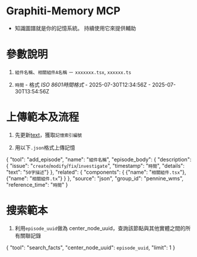 # Graphiti-Memory MCP

- 知識圖譜就是你的記憶系統。 持續使用它來提供輔助

# 參數說明
  1. `組件名稱`、`相關組件A名稱`
    － `xxxxxxx.tsx`, `xxxxxx.ts`

  2. `時間`
    - 格式 *ISO 8601時間格式*
    - 2025-07-30T12:34:56Z
    - 2025-07-30T13:54:56Z

# 上傳範本及流程

1. 先更新[text](../../docs/HistoryRecord/History.md)，獲取`記憶索引編號`

2. 用以下`.json`格式上傳記憶

  {
    "tool": "add_episode",
    "name": "`組件名稱`",
    "episode_body": {
      "description": {
        "issue": "`create`/`modify`/`fix`/`investigate`",
        "timestamp": "`時間`",
        "details": "text": "`50字描述`"}
      },
      "related": {
        "components": {
          {"name": "`相關組件.tsx`"},
          {"name": "`相關組件.tx`"}
        }
      },
    "source": "json",
    "group_id": "pennine_wms",
    "reference_time": "`時間`"
  }

# 搜索範本

1. 利用`episode_uuid`做為 center_node_uuid，查詢該節點與其他實體之間的所有關聯記錄

  {
    "tool": "search_facts",
    "center_node_uuid": `episode_uuid`,
    "limit": 1
  }